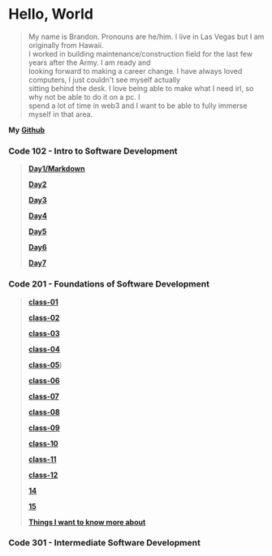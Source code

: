 
# Hello, World

> My name is Brandon. Pronouns are he/him. I live in Las Vegas but I am originally from Hawaii.  
I worked in building maintenance/construction field for the last few years after the Army. I am ready and  
looking forward to making a career change. I have always loved computers, I just couldn't see myself actually  
sitting behind the desk. I love being able to make what I need irl, so why not be able to do it on a pc. I  
spend a lot of time in web3 and I want to be able to fully immerse myself in that area.


**My** [**Github**](https://brandomoki.github.io/reading-notes/)

### Code 102 - Intro to Software Development

> [**Day1/Markdown**](102-notes/markdown.md)
>
> [**Day2**](102-notes/Day2.md)
>
> [**Day3**](102-notes/Day3.md)
>
> [**Day4**](102-notes/html.md)
>
> [**Day5**](102-notes/css.md)
>
> [**Day6**](102-notes/js.md)
>
> [**Day7**](102-notes/programmingWithJS.md)

### Code 201 - Foundations of Software Development
> [**class-01**](201-notes/class-01.md)
>
> [**class-02**](201-notes/class-02.md)
>
> [**class-03**](201-notes/class-03.md)
>
> [**class-04**](201-notes/class-04.md)
>
> [**class-05**](201-notes/class-05.md))
>
> [**class-06**](201-notes/class-06.md)
>
> [**class-07**](201-notes/clas-07.md)
>
> [**class-08**](201-notes/class-08.md)
>
> [**class-09**](201-notes/class-09.md)
>
> [**class-10**](201-notes/class-10.md)
>
> [**class-11**](201-notes/class-11.md)
>
> [**class-12**](201-notes/class-12.md)
>
> [**14**]()
>
> [**15**]()
>
> [**Things I want to know more about**]()


### Code 301 - Intermediate Software Development
